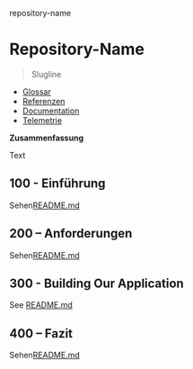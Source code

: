 repository-name

# Repository-Name

> Slugline

-   [Glossar](./GLOSSARY.md)
-   [Referenzen](./REFERENCES.md)
-   [Documentation](./DOCUMENTATION.md)
-   [Telemetrie](./TELEMETRY.md)

**Zusammenfassung**

Text

## 100 - Einführung

Sehen[README.md](./100/README.md)

## 200 – Anforderungen

Sehen[README.md](./200/README.md)

## 300 - Building Our Application

See [README.md](./300/README.md)

## 400 – Fazit

Sehen[README.md](./400/README.md)

